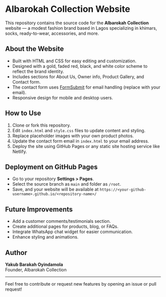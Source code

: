 # Albarokah Collection Website

This repository contains the source code for the **Albarokah Collection** website — a modest fashion brand based in Lagos specializing in khimars, socks, ready-to-wear, accessories, and more.

## About the Website

- Built with HTML and CSS for easy editing and customization.
- Designed with a gold, faded red, black, and white color scheme to reflect the brand identity.
- Includes sections for About Us, Owner info, Product Gallery, and Contact form.
- The contact form uses [FormSubmit](https://formsubmit.co) for email handling (replace with your email).
- Responsive design for mobile and desktop users.

## How to Use

1. Clone or fork this repository.
2. Edit `index.html` and `style.css` files to update content and styling.
3. Replace placeholder images with your own product photos.
4. Update the contact form email in `index.html` to your email address.
5. Deploy the site using GitHub Pages or any static site hosting service like Netlify.

## Deployment on GitHub Pages

- Go to your repository **Settings > Pages**.
- Select the source branch as `main` and folder as `/root`.
- Save, and your website will be available at `https://<your-github-username>.github.io/<repository-name>/`

## Future Improvements

- Add a customer comments/testimonials section.
- Create additional pages for products, blog, or FAQs.
- Integrate WhatsApp chat widget for easier communication.
- Enhance styling and animations.

## Author

**Yakub Barakah Oyindamola**  
Founder, Albarokah Collection

---

Feel free to contribute or request new features by opening an issue or pull request!

